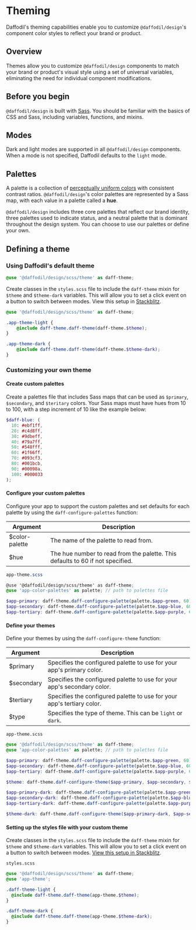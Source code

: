 # Theming
Daffodil's theming capabilities enable you to customize `@daffodil/design`'s component color styles to reflect your brand or product.

## Overview
Themes allow you to customize `@daffodil/design` components to match your brand or product's visual style using a set of universal variables, eliminating the need for individual component modifications.

## Before you begin
`@daffodil/design` is built with [Sass](https://sass-lang.com/). You should be familiar with the basics of CSS and Sass, including variables, functions, and mixins.

## Modes
Dark and light modes are supported in all `@daffodil/design` components. When a mode is not specified, Daffodil defaults to the `light` mode.

## Palettes
A palette is a collection of [perceptually uniform colors](https://programmingdesignsystems.com/color/perceptually-uniform-color-spaces/) with consistent contrast ratios. `@daffodil/design`'s color palettes are represented by a Sass map, with each value in a palette called a **hue**.

`@daffodil/design` includes three core palettes that reflect our brand identity, three palettes used to indicate status, and a neutral palette that is dominant throughout the design system. You can choose to use our palettes or define your own.

## Defining a theme

### Using Daffodil's default theme

```scss
@use '@daffodil/design/scss/theme' as daff-theme;
```

Create classes in the `styles.scss` file to include the `daff-theme` mixin for `$theme` and `$theme-dark` variables. This will allow you to set a click event on a button to switch between modes. View this setup in [Stackblitz](https://stackblitz.com/edit/ng13-daffodil-design).

```scss
@use '@daffodil/design/scss/theme' as daff-theme;

.app-theme-light {
	@include daff-theme.daff-theme(daff-theme.$theme);
}

.app-theme-dark {
	@include daff-theme.daff-theme(daff-theme.$theme-dark);
}
```

### Customizing your own theme

#### Create custom palettes
Create a palettes file that includes Sass maps that can be used as `$primary`, `$secondary`, and `$teritary` colors. Your Sass maps must have hues from 10 to 100, with a step increment of 10 like the example below:

```scss
$daff-blue: (
  10: #ebf1ff,
  20: #c4d8ff,
  30: #9dbeff,
  40: #79a7ff,
  50: #548fff,
  60: #1f66ff,
  70: #093cf3,
  80: #001bcb,
  90: #00098a,
  100: #000033
);
```

#### Configure your custom palettes
Configure your app to support the custom palettes and set defaults for each palette by using  the `daff-configure-palettes` function:

| Argument       | Description                                                                    |
| -------------- | ------------------------------------------------------------------------------ |
| $color-palette | The name of the palette to read from.                                          |
| $hue           | The hue number to read from the palette. This defaults to 60 if not specified. |

```scss
app-theme.scss

@use '@daffodil/design/scss/theme' as daff-theme;
@use 'app-color-palettes' as palette; // path to palettes file

$app-primary: daff-theme.daff-configure-palette(palette.$app-green, 60);
$app-secondary: daff-theme.daff-configure-palette(palette.$app-blue, 60);
$app-tertiary: daff-theme.daff-configure-palette(palette.$app-purple, 60);
```

#### Define your themes
Define your themes by using the `daff-configure-theme` function:

| Argument | Description                                                               |
| -------- | ------------------------------------------------------------------------- |
| $primary | Specifies the configured palette to use for your app's primary color.     |
| $secondary | Specifies the configured palette to use for your app's secondary color. |
| $tertiary | Specifies the configured palette to use for your app's tertiary color.   |
| $type | Specifies the type of theme. This can be `light` or `dark`.                  |

`app-theme.scss`

```scss
@use '@daffodil/design/scss/theme' as daff-theme;
@use 'app-color-palettes' as palette; // path to palettes file

$app-primary: daff-theme.daff-configure-palette(palette.$app-green, 60);
$app-secondary: daff-theme.daff-configure-palette(palette.$app-blue, 60);
$app-tertiary: daff-theme.daff-configure-palette(palette.$app-purple, 60);

$theme: daff-theme.daff-configure-theme($app-primary, $app-secondary, $app-tertiary, 'light');

$app-primary-dark: daff-theme.daff-configure-palette(palette.$app-green, 50);
$app-secondary-dark: daff-theme.daff-configure-palette(palette.$app-blue, 50);
$app-tertiary-dark: daff-theme.daff-configure-palette(palette.$app-purple, 50);

$theme-dark: daff-theme.daff-configure-theme($app-primary-dark, $app-secondary-dark, $app-tertiary-dark, 'dark');
```

#### Setting up the styles file with your custom theme
Create classes in the `styles.scss` file to include the `daff-theme` mixin for `$theme` and `$theme-dark` variables. This will allow you to set a click event on a button to switch between modes. [View this setup in Stackblitz](https://stackblitz.com/edit/ng13-daffodil-design-custom-theme).

`styles.scss`

```scss
@use '@daffodil/design/scss/theme' as daff-theme;
@use 'app-theme';

.daff-theme-light {
  @include daff-theme.daff-theme(app-theme.$theme);
}

.daff-theme-dark {
  @include daff-theme.daff-theme(app-theme.$theme-dark);
}
```
